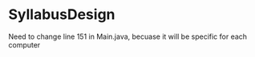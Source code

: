 # SyllabusDesign

Need to change line 151 in Main.java, becuase it will be specific for each computer
